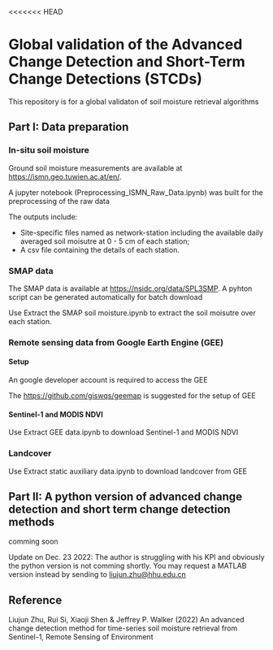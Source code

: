 <<<<<<< HEAD
# Global validation of the Advanced Change Detection and Short-Term Change Detections (STCDs)
This repository is for a global validaton of soil moisture retrieval algorithms

## Part I: Data preparation

### In-situ soil moisture
Ground soil moisture measurements are available at https://ismn.geo.tuwien.ac.at/en/.

A jupyter notebook (Preprocessing_ISMN_Raw_Data.ipynb) was built for the preprocessing of the raw data

The outputs include: 
- Site-specific files named as network-station including the available daily averaged soil moisutre at 0 - 5 cm of each station;
- A csv file containing the details of each station.

### SMAP data
The SMAP data is available at https://nsidc.org/data/SPL3SMP. A pyhton script can be generated automatically for batch download

Use Extract the SMAP soil moisture.ipynb to extract the soil moisutre over each station.

### Remote sensing data from Google Earth Engine (GEE)
#### Setup
An google developer account is required to access the GEE

The https://github.com/giswqs/geemap is suggested for the setup of GEE

#### Sentinel-1 and MODIS NDVI
Use Extract GEE data.ipynb to download Sentinel-1 and MODIS NDVI

### Landcover
Use Extract static auxiliary data.ipynb to download landcover from GEE

## Part II: A python version of advanced change detection and short term change detection methods
comming soon

Update on Dec. 23 2022: The author is struggling with his KPI and obviously the python version is not comming shortly. You may request a MATLAB version instead by sending to liujun.zhu@hhu.edu.cn 


## Reference
Liujun Zhu, Rui Si, Xiaoji Shen & Jeffrey P. Walker (2022) An advanced change detection method for time-series soil moisture retrieval from Sentinel-1, Remote Sensing of Environment

